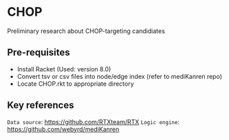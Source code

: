 # CHOP
Preliminary research about CHOP-targeting candidiates

## Pre-requisites
- Install Racket (Used: version 8.0)
- Convert tsv or csv files into node/edge index (refer to mediKanren repo)
- Locate CHOP.rkt to appropriate directory

## Key references
`Data source`: https://github.com/RTXteam/RTX
`Logic engine`: https://github.com/webyrd/mediKanren
